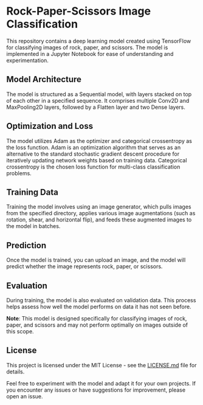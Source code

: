 # Rock-Paper-Scissors Image Classification

This repository contains a deep learning model created using TensorFlow for classifying images of rock, paper, and scissors. The model is implemented in a Jupyter Notebook for ease of understanding and experimentation.

## Model Architecture

The model is structured as a Sequential model, with layers stacked on top of each other in a specified sequence. It comprises multiple Conv2D and MaxPooling2D layers, followed by a Flatten layer and two Dense layers.

## Optimization and Loss

The model utilizes Adam as the optimizer and categorical crossentropy as the loss function. Adam is an optimization algorithm that serves as an alternative to the standard stochastic gradient descent procedure for iteratively updating network weights based on training data. Categorical crossentropy is the chosen loss function for multi-class classification problems.

## Training Data

Training the model involves using an image generator, which pulls images from the specified directory, applies various image augmentations (such as rotation, shear, and horizontal flip), and feeds these augmented images to the model in batches.

## Prediction

Once the model is trained, you can upload an image, and the model will predict whether the image represents rock, paper, or scissors.

## Evaluation

During training, the model is also evaluated on validation data. This process helps assess how well the model performs on data it has not seen before.

**Note**: This model is designed specifically for classifying images of rock, paper, and scissors and may not perform optimally on images outside of this scope.

## License

This project is licensed under the MIT License - see the [LICENSE.md](LICENSE.md) file for details.

Feel free to experiment with the model and adapt it for your own projects. If you encounter any issues or have suggestions for improvement, please open an issue.
